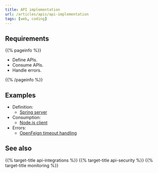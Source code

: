 ```yaml
---
title: API implementation
url: /articles/apis/api-implementation
tags: [web, coding]
---
```


## Requirements

{{% pageinfo %}}

* Define APIs.
* Consume APIs.
* Handle errors.

{{% /pageinfo %}}

## Examples

* Definition:
  * [Spring server](https://spring.io/guides/tutorials/rest/)
* Consumption:
  * [Node.js client](https://nodejs.org/api/http.html#class-httpclientrequest)
* Errors:
  * [OpenFeign timeout handling](https://docs.spring.io/spring-cloud-openfeign/docs/current/reference/html/#timeout-handling)

## See also

{{% target-title api-integrations %}}
{{% target-title api-security %}}
{{% target-title monitoring %}}
